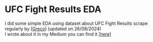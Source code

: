 # UFC Fight Results EDA
I did some simple EDA using dataset about UFC Fight Results scrape regularly by [[Greco](https://github.com/Greco1899/scrape_ufc_stats)] (updated on 26/08/2024) <br>
I wrote about it in my Medium you can find it [[here](https://medium.com/@rialdiharry/beginner-ufc-eda-insights-you-might-or-might-not-need-to-know-d45634523fdc)]
